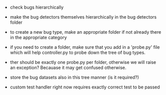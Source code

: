 - check bugs hierarchically
- make the bug detectors themselves hierarchically in the bug detectors folder
- to create a new bug type, make an appropriate folder if not already there in the appropriate category
- if you need to create a folder, make sure that you add in a 'probe.py' file which will help controller.py to probe down the tree of bug types.

- ther should be exactly one probe.py per folder, otherwise we will raise an exception? Becauase it may get confused otherwise.
- store the bug datasets also in this tree manner (is it required?)
- custom test handler right now requires exactly correct test to be passed